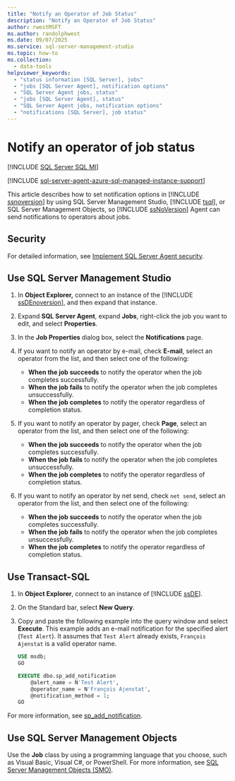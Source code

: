 ```yaml
---
title: "Notify an Operator of Job Status"
description: "Notify an Operator of Job Status"
author: rwestMSFT
ms.author: randolphwest
ms.date: 09/07/2025
ms.service: sql-server-management-studio
ms.topic: how-to
ms.collection:
  - data-tools
helpviewer_keywords:
  - "status information [SQL Server], jobs"
  - "jobs [SQL Server Agent], notification options"
  - "SQL Server Agent jobs, status"
  - "jobs [SQL Server Agent], status"
  - "SQL Server Agent jobs, notification options"
  - "notifications [SQL Server], job status"
---
```

# Notify an operator of job status

[!INCLUDE [SQL Server SQL MI](../includes/applies-to-version/sql-asdbmi.md)]

[!INCLUDE [sql-server-agent-azure-sql-managed-instance-support](../includes/sql-server-agent-azure-sql-managed-instance-support.md)]

This article describes how to set notification options in [!INCLUDE [ssnoversion](../includes/ssnoversion-md.md)] by using SQL Server Management Studio, [!INCLUDE [tsql](../includes/tsql-md.md)], or SQL Server Management Objects, so [!INCLUDE [ssNoVersion](../includes/ssnoversion-md.md)] Agent can send notifications to operators about jobs.

## Security

For detailed information, see [Implement SQL Server Agent security](implement-sql-server-agent-security.md).

<a id="SSMS"></a>

## Use SQL Server Management Studio

1. In **Object Explorer,** connect to an instance of the [!INCLUDE [ssDEnoversion](../includes/ssdenoversion-md.md)], and then expand that instance.

1. Expand **SQL Server Agent**, expand **Jobs**, right-click the job you want to edit, and select **Properties**.

1. In the **Job Properties** dialog box, select the **Notifications** page.

1. If you want to notify an operator by e-mail, check **E-mail**, select an operator from the list, and then select one of the following:

   - **When the job succeeds** to notify the operator when the job completes successfully.
   - **When the job fails** to notify the operator when the job completes unsuccessfully.
   - **When the job completes** to notify the operator regardless of completion status.

1. If you want to notify an operator by pager, check **Page**, select an operator from the list, and then select one of the following:

   - **When the job succeeds** to notify the operator when the job completes successfully.
   - **When the job fails** to notify the operator when the job completes unsuccessfully.
   - **When the job completes** to notify the operator regardless of completion status.

1. If you want to notify an operator by net send, check `net send`, select an operator from the list, and then select one of the following:

   - **When the job succeeds** to notify the operator when the job completes successfully.
   - **When the job fails** to notify the operator when the job completes unsuccessfully.
   - **When the job completes** to notify the operator regardless of completion status.

<a id="TSQL"></a>

## Use Transact-SQL

1. In **Object Explorer**, connect to an instance of [!INCLUDE [ssDE](../includes/ssde-md.md)].

1. On the Standard bar, select **New Query**.

1. Copy and paste the following example into the query window and select **Execute**. This example adds an e-mail notification for the specified alert (`Test Alert`). It assumes that `Test Alert` already exists, `François Ajenstat` is a valid operator name.

   ```sql
   USE msdb;
   GO

   EXECUTE dbo.sp_add_notification
       @alert_name = N'Test Alert',
       @operator_name = N'François Ajenstat',
       @notification_method = 1;
   GO
   ```

For more information, see [sp_add_notification](/sql/relational-databases/system-stored-procedures/sp-add-notification-transact-sql).

<a id="SMO"></a>

## Use SQL Server Management Objects

Use the **Job** class by using a programming language that you choose, such as Visual Basic, Visual C#, or PowerShell. For more information, see [SQL Server Management Objects (SMO)](/sql/relational-databases/server-management-objects-smo/sql-server-management-objects-smo-programming-guide).
